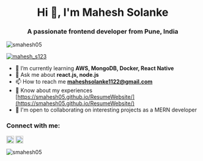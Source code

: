 <h1 align="center">Hi 👋, I'm Mahesh Solanke</h1>
<h3 align="center">A passionate frontend developer from Pune, India</h3>


<p align="left"> <img src="https://komarev.com/ghpvc/?username=smahesh05&label=Profile%20views&color=0e75b6&style=flat" alt="smahesh05" /> </p>

<p align="left"> <a href="https://twitter.com/mahesh_s123" target="blank"><img src="https://img.shields.io/twitter/follow/mahesh_s123?logo=twitter&style=for-the-badge" alt="mahesh_s123" /></a> </p>

- 🌱 I’m currently learning **AWS, MongoDB, Docker, React Native**
- 💬 Ask me about **react.js, node.js**
- 📫 How to reach me **maheshsolanke1122@gmail.com**
- 📄 Know about my experiences [https://smahesh05.github.io/ResumeWebsite/](https://smahesh05.github.io/ResumeWebsite/)
- 🤝  I'm open to collaborating on interesting projects as a MERN developer

<h3 align="left">Connect with me:</h3>
<p align="left">
<a href="https://twitter.com/mahesh_s123" target="blank"><img align="center" src="https://raw.githubusercontent.com/rahuldkjain/github-profile-readme-generator/master/src/images/icons/Social/twitter.svg" alt="mahesh_s123" height="20" width="20" /></a>
<a href="https://linkedin.com/in/https://www.linkedin.com/in/mahesh-solanke-254a91213/" target="blank"><img align="center" src="https://raw.githubusercontent.com/rahuldkjain/github-profile-readme-generator/master/src/images/icons/Social/linked-in-alt.svg" alt="https://www.linkedin.com/in/mahesh-solanke-254a91213/" height="20" width="20" /></a>
</p>

<p><img align="left" src="https://github-readme-stats.vercel.app/api/top-langs?username=smahesh05&show_icons=true&locale=en&layout=compact" alt="smahesh05" /></p>




